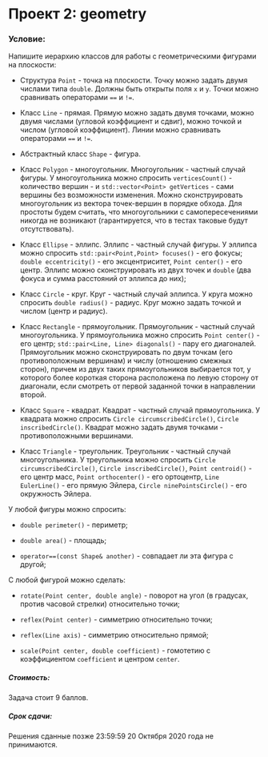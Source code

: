 # Проект 2: geometry

### Условие:
Напишите иерархию классов для работы с геометрическими фигурами на плоскости:
- Структура `Point` - точка на плоскости. Точку можно задать двумя числами типа
`double`. Должны быть открыты поля `x` и `y`. Точки можно сравнивать операторами
`==` и `!=`.

- Класс `Line` - прямая. Прямую можно задать двумя точками, можно двумя числами
(угловой коэффициент и сдвиг), можно точкой и числом (угловой коэффициент).
Линии можно сравнивать операторами `==` и `!=`.

- Абстрактный класс `Shape` - фигура.

- Класс `Polygon` - многоугольник. Многоугольник - частный случай фигуры. У
многоугольника можно спросить `verticesCount()` - количество вершин - и
`std::vector<Point> getVertices` - сами вершины без возможности изменения. Можно сконструировать многоугольник из
вектора точек-вершин в порядке обхода. Для простоты будем считать, что многоугольники с
самопересечениями никогда не возникают (гарантируется, что в тестах таковые
будут отсутствовать).

- Класс `Ellipse` - эллипс. Эллипс - частный случай фигуры. У эллипса можно спросить
`std::pair<Point,Point> focuses()` - его фокусы; `double eccentricity()` - его эксцентриситет, `Point center()` - его центр.
Эллипс можно сконструировать из двух точек и `double` (два фокуса и сумма расстояний от эллипса до них);

- Класс `Circle` - круг. Круг - частный случай эллипса. У круга можно спросить `double
radius()` - радиус. Круг можно задать точкой и числом (центр и радиус).

- Класс `Rectangle` - прямоугольник. Прямоугольник - частный случай
многоугольника. У прямоугольника можно спросить `Point center()` - его центр;
`std::pair<Line, Line> diagonals()` - пару его диагоналей. Прямоугольник можно
сконструировать по двум точкам (его противоположным вершинам) и числу
(отношению смежных сторон), причем из двух таких прямоугольников
выбирается тот, у которого более короткая сторона расположена по левую сторону
от диагонали, если смотреть от первой заданной точки в направлении второй.

- Класс `Square` - квадрат. Квадрат - частный случай прямоугольника. У квадрата
можно спросить `Circle circumscribedCircle()`, `Circle inscribedCircle()`. Квадрат можно
задать двумя точками - противоположными вершинами.

- Класс `Triangle` - треугольник. Треугольник - частный случай многоугольника. 
У треугольника можно спросить `Circle circumscribedCircle()`, `Circle inscribedCircle()`,
`Point centroid()` - его центр масс, `Point orthocenter()` - его ортоцентр, `Line EulerLine()` - 
его прямую Эйлера, `Circle ninePointsCircle()` - его окружность Эйлера.



У любой фигуры можно спросить:

- `double perimeter()` - периметр;

- `double area()` - площадь;

- `operator==(const Shape& another)` - совпадает ли эта фигура с другой;


С любой фигурой можно сделать:

- `rotate(Point center, double angle)` - поворот на угол (в градусах, против часовой
стрелки) относительно точки;

- `reflex(Point center)` - симметрию относительно точки;

- `reflex(Line axis)` - симметрию относительно прямой;

- `scale(Point center, double coefficient)` - гомотетию с коэффициентом `coefficient` и
центром `center`.



##### Стоимость:
Задача стоит 9 баллов.

##### Срок сдачи:
Решения сданные позже 23:59:59 20 Октября 2020 года не принимаются.
